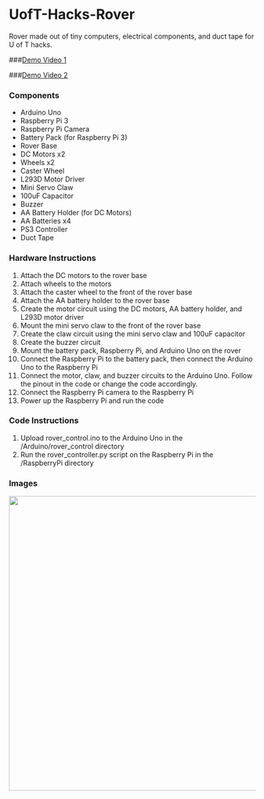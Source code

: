 # UofT-Hacks-Rover

Rover made out of tiny computers, electrical components, and duct tape for U of T hacks.

###[Demo Video 1](https://vimeo.com/200539136)

###[Demo Video 2](https://vimeo.com/200539681)

### Components
- Arduino Uno
- Raspberry Pi 3
- Raspberry Pi Camera
- Battery Pack (for Raspberry Pi 3)
- Rover Base
- DC Motors x2
- Wheels x2
- Caster Wheel
- L293D Motor Driver
- Mini Servo Claw
- 100uF Capacitor 
- Buzzer
- AA Battery Holder (for DC Motors)
- AA Batteries x4
- PS3 Controller
- Duct Tape

### Hardware Instructions
1. Attach the DC motors to the rover base
2. Attach wheels to the motors
3. Attach the caster wheel to the front of the rover base
4. Attach the AA battery holder to the rover base
5. Create the motor circuit using the DC motors, AA battery holder, and L293D motor driver
6. Mount the mini servo claw to the front of the rover base
7. Create the claw circuit using the mini servo claw and 100uF capacitor
8. Create the buzzer circuit
9. Mount the battery pack, Raspberry Pi, and Arduino Uno on the rover
10. Connect the Raspberry Pi to the battery pack, then connect the Arduino Uno to the Raspberry Pi
11. Connect the motor, claw, and buzzer circuits to the Arduino Uno. Follow the pinout in the code or change the code accordingly.
12. Connect the Raspberry Pi camera to the Raspberry Pi
12. Power up the Raspberry Pi and run the code

### Code Instructions
1. Upload rover_control.ino to the Arduino Uno in the /Arduino/rover_control directory
2. Run the rover_controller.py script on the Raspberry Pi in the /RaspberryPi directory

### Images
<img src=https://github.com/cmjten/UofT-Hacks-Rover/blob/master/images/20170122_060522.jpg width=600/>
